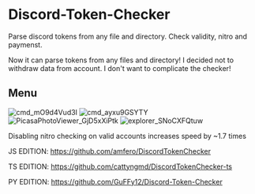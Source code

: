 # Discord-Token-Checker
Parse discord tokens from any file and directory. Check validity, nitro and paymenst.

Now it can parse tokens from any files and directory! I decided not to withdraw data from account. I don't want to complicate the checker!

## Menu
![cmd_mO9d4Vud3I](https://user-images.githubusercontent.com/49491499/130788540-a8d20eaa-751c-4bce-a586-f48cf4a9f6ae.png)
![cmd_ayxu9GSYTY](https://user-images.githubusercontent.com/49491499/130788608-2d4329d0-4571-4e26-8f79-cd7dda2046e1.png)
![PicasaPhotoViewer_GjD5xXiPtk](https://user-images.githubusercontent.com/49491499/130788754-e205afde-2f9a-4bac-bc0f-3c2b93682c89.png)
![explorer_SNoCXFQtuw](https://user-images.githubusercontent.com/49491499/130788879-00afe996-3a60-43aa-8c2e-0e42236f8755.png)


Disabling nitro checking on valid accounts increases speed by ~1.7 times

JS EDITION: https://github.com/amfero/DiscordTokenChecker 

TS EDITION: https://github.com/cattyngmd/DiscordTokenChecker-ts

PY EDITION: https://github.com/GuFFy12/Discord-Token-Checker
